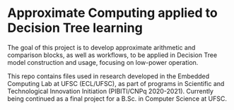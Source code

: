 # Approximate Computing applied to Decision Tree learning

The goal of this project is to develop approximate arithmetic and comparison blocks, as well as workflows, to be applied in Decision Tree model construction and usage, focusing on low-power operation.

This repo contains files used in research developed in the Embedded Computing Lab at UFSC (ECL/UFSC), as part of programs in Scientific and Technological Innovation Initiation (PIBITI/CNPq 2020-2021). Currently being continued as a final project for a B.Sc. in Computer Science at UFSC.
